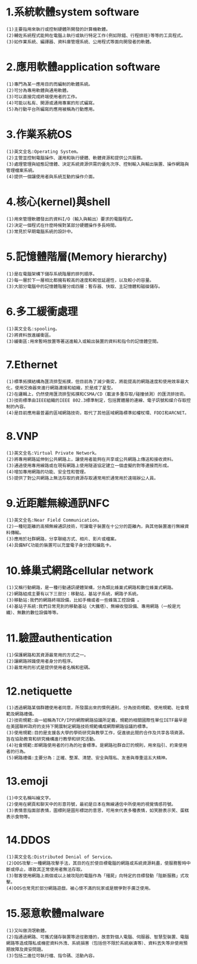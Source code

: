 # 1.系統軟體system software
```
(1)主要指用來執行或控制硬體所開發的計算機軟體。
(2)輔佐系統程式能夠在電腦上執行或執行特定工作(例如除錯、行程排班)等等的工具程式。
(3)如作業系統、編譯器、資料庫管理系統、公用程式等面向開發者的軟體。
```
# 2.應用軟體application software
```
(1)專門為某一應用目的而編制的軟體系統。
(2)可分為專用軟體與通用軟體。
(3)可以直接完成終端使用者的工作。
(4)可能以私有、開源或通用專案的形式編寫。
(5)為行動平台所編寫的應用被稱為行動應用。
```
# 3.作業系統OS
```
(1)英文全名:Operating System。
(2)主管並控制電腦操作、運用和執行硬體、軟體資源和提供公共服務。
(3)處理管理與組態記憶體、決定系統資源供需的優先次序、控制輸入與輸出裝置、操作網路與管理檔案系統。
(4)提供一個讓使用者與系統互動的操作介面。
```
# 4.核心(kernel)與shell
```
(1)用來管理軟體發出的資料I/O（輸入與輸出）要求的電腦程式。
(2)決定一個程式在什麼時候對某部分硬體操作多長時間。
(3)常見於早期電腦系統的設計中。
```
# 5.記憶體階層(Memory hierarchy)
```
(1)是在電腦架構下儲存系統階層的排列順序。
(2)每一層於下一層相比都擁有較高的速度和較低延遲性，以及較小的容量。
(3)大部分電腦中的記憶體階層分成四層：暫存器、快取、主記憶體和磁碟儲存。
```
# 6.多工緩衝處理
```
(1)英文全名:spooling。
(2)將資料放進緩衝區。
(3)緩衝區:用來暫時放置等著送進輸入或輸出裝置的資料和指令的記憶體空間。
```
# 7.Ethernet
```
(1)標準拓撲結構為匯流排型拓撲，但目前為了減少衝突，將能提高的網路速度和使用效率最大化，使用交換器來進行網路連接和組織，於是成了星型。
(2)在邏輯上，仍然使用匯流排型拓撲和CSMA/CD（載波多重存取/碰撞偵測）的匯流排技術。
(3)技術標準由IEEE組織的IEEE 802.3標準制定，包括實體層的連線、電子訊號和媒介存取控制的內容。
(4)是目前應用最普遍的區域網路技術，取代了其他區域網路標準如權杖環、FDDI和ARCNET。
```
# 8.VNP
```
(1)英文全名:Virtual Private Network。
(2)將專用網路延伸到公共網路上，讓使用者能夠在共享或公共網路上傳送和接收資料。
(3)通過使用專用線路或在現有網路上使用隧道協定建立一個虛擬的對等連接而形成。
(4)增加專用網路的功能、安全性和管理。
(5)提供了對公共網路上無法存取的資源存取通常用於通常用於遠端辦公人員。
```
# 9.近距離無線通訊NFC
```
(1)英文全名:Near Field Communication。
(2)一種短距離的高頻無線通訊技術，可讓電子裝置在十公分的距離內，與其他裝置進行無線資料傳輸。
(3)應用於社群網路，分享聯絡方式、相片、影片或檔案。
(4)具備NFC功能的裝置可以充當電子身分證和鑰匙卡。
```
# 10.蜂巢式網路cellular network
```
(1)又稱行動網路，是一種行動通訊硬體架構，分為類比蜂巢式網路和數位蜂巢式網路。
(2)網路組成主要有以下三部分：移動站，基站子系統，網路子系統。
(3)移動站:我們的網路終端設備，比如手機或者一些蜂窩工控設備 。
(4)基站子系統:我們日常見到的移動基站（大鐵塔）、無線收發設備、專用網路（一般是光纖）、無數的數位設備等等。
```
# 11.驗證authentication
```
(1)保護網路和其資源最常用的方式之一。
(2)讓網路辨識使用者身分的程序。
(3)最常用的形式是提供使用者名稱和密碼。
```
# 12.netiquette
```
(1)透過網路某個群體使用者同意，所發展出來的慣例通則，分為技術規範、使用規範、社會規範及網路禮儀。
(2)技術規範:由一組稱為TCP/IP的網際網路協議所定義，規範的相關國際性單位IETF最早是在美國聯邦政府的支持下開展制定網路技術規範構成網際網路協議的標準。
(3)使用規範:目的是支援各大學的學術研究與教學工作，促進彼此間的合作及共享各項資源。旨在協助教育和研究機構進行教學和研究活動。
(4)社會規範:即網路使用者的行為的社會標準。是網路社群自訂的規則，用來指引、約束使用者的行為。
(5)網路禮儀:主要分為：正確、整潔、清楚、安全與隱私、友善與尊重這五大精神。
```
# 13.emoji
```
(1)中文名稱叫繪文字。
(2)使用在網頁和聊天中的形意符號，最初是日本在無線通信中所使用的視覺情感符號。
(3)表情意指面部表情，圖標則是圖形標誌的意思，可用來代表多種表情，如笑臉表示笑、蛋糕表示食物等。
```
# 14.DDOS
```
(1)英文全名:Distributed Denial of Service。
(2)DOS攻擊:一種網路攻擊手法，其目的在於使目標電腦的網路或系統資源耗盡，使服務暫時中斷或停止，導致其正常使用者無法存取。
(3)駭客使用網路上兩個或以上被攻陷的電腦作為「殭屍」向特定的目標發動「阻斷服務」式攻擊。
(4)DOS也常見於部分網路遊戲，被心懷不滿的玩家或是競爭對手廣泛使用。
```
# 15.惡意軟體malware
```
(1)又叫做流氓軟體。
(2)指通過網路、可攜式儲存裝置等途徑散播的，故意對個人電腦、伺服器、智慧型裝置、電腦網路等造成隱私或機密資料外洩、系統損害（包括但不限於系統崩潰等）、資料丟失等非使用預期故障及資安問題。
(3)包括二進位可執行檔、指令碼、活動內容。
```
